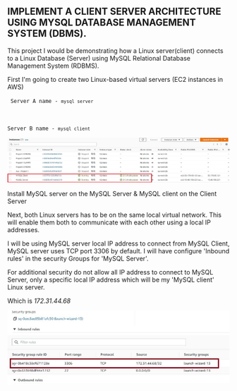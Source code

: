 ## IMPLEMENT A CLIENT SERVER ARCHITECTURE USING MYSQL DATABASE MANAGEMENT SYSTEM (DBMS).


This project I would be demonstrating how a Linux server(client) connects to a Linux Database (Server) using MySQL Relational Database Management System (RDBMS).

First I'm going to create two Linux-based virtual servers (EC2 instances in AWS)

<code> Server A name - `mysql server`

Server B name - `mysql client`</code>

![alt text](./Images/step%201.JPG)

Install MySQL server on the MySQL Server & MySQL client on the Client Server

Next, both Linux servers has to be on the same local virtual network. This will enable them both to communicate with each other using a local IP addresses.

I will be using MySQL server local IP address to connect from MySQL Client, MySQL server uses TCP port 3306 by default. I will have configure 'Inbound rules' in the security Groups for 'MySQL Server'.

For additional security do not allow all IP address to connect to MySQL Server, only a specific local IP address which will be my 'MySQL client' Linux server.

Which is *172.31.44.68*

![alt text](./Images/Inbound%20security%20group%202.JPG)




